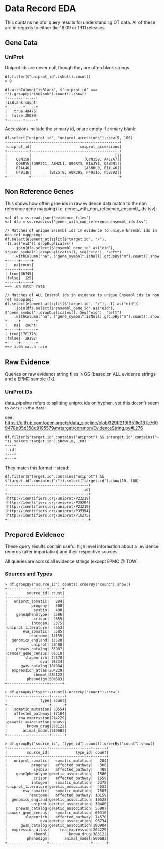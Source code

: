 # Data Record EDA

This contains helpful query results for understanding OT data.  All of these are in regards to either the 19.09 or 19.11 releases.

## Gene Data

### UniProt

Uniprot ids are never null, though they are often blank strings
```
df.filter($"uniprot_id".isNull).count()
> 0

df.withColumn("isBlank", $"uniprot_id" === "").groupBy("isBlank").count().show()
+-------+-----+
|isBlank|count|
+-------+-----+
|   true|40475|
|  false|20089|
+-------+-----+
```

Accessions include the primary id, or are empty if primary blank:
```
df.select("uniprot_id", "uniprot_accessions").show(5, 100)
+----------+----------------------------------------+
|uniprot_id|                      uniprot_accessions|
+----------+----------------------------------------+
|          |                                      []|
|    Q8N158|                        [Q8N158, A4D2A7]|
|    Q96RY5|[Q9P2C1, A8MZL1, Q96RY5, B1AJY1, Q8NDN1]|
|    B1AL46|                        [A6NHL0, B1AL46]|
|    P49116|        [B6ZGT8, A8K3H5, P49116, P55092]|
+----------+----------------------------------------+
```

## Non Reference Genes

This shows how often gene ids in raw evidence data match to the non reference gene mapping (i.e. genes_with_non_reference_ensembl_ids.tsv):

```
val df = ss.read.json("evidence-files")
val dfa = ss.read.csv("genes_with_non_reference_ensembl_ids.tsv")

// Matches of unique Ensembl ids in evidence to unique Ensembl ids in non ref mappping:
df.select(element_at(split($"target.id", "/"), -1).as("eid")).dropDuplicates()
    .join(dfa.select($"ensembl_gene_id".as("eid"), $"gene_symbol").dropDuplicates(), Seq("eid"), "left")
    .withColumn("na", $"gene_symbol".isNull).groupBy("m").count().show
+-----+-----+
|   na|count|
+-----+-----+
| true|36745|
|false|  225|
+-----+-----+
==> .6% match rate

// Matches of ALL Ensembl ids in evidence to unique Ensembl ids in non ref mappping:
df.select(element_at(split($"target.id", "/"), -1).as("eid"))
    .join(dfa.select($"ensembl_gene_id".as("eid"), $"gene_symbol").dropDuplicates(), Seq("eid"), "left")
    .withColumn("na", $"gene_symbol".isNull).groupBy("m").count().show
+-----+-------+
|   na|  count|
+-----+-------+
| true|1701376|
|false|  29192|
+-----+-------+
==> 1.6% match rate
```

## Raw Evidence

Queries on raw evidence string files in GS (based on ALL evidence strings and a EPMC sample (1k))

### UniProt IDs

data_pipeline refers to splitting uniprot ids on hyphen, yet this doesn't seem to occur in the data:

see: https://github.com/opentargets/data_pipeline/blob/329ff219f9510d137c7609478b05d358c9195579/mrtarget/common/EvidenceString.py#L276 
```
df.filter($"target.id".contains("uniprot") && $"target.id".contains("-")).select("target.id").show(10, 100)
+---+
| id|
+---+
+---+
```

They match this format instead:
```
df.filter($"target.id".contains("uniprot") && $"target.id".contains("/")).select("target.id").show(10, 100)
+-------------------------------------+
|                                   id|
+-------------------------------------+
|http://identifiers.org/uniprot/P23219|
|http://identifiers.org/uniprot/P35354|
|http://identifiers.org/uniprot/P23219|
|http://identifiers.org/uniprot/P35354|
|http://identifiers.org/uniprot/P10275|
+-------------------------------------+
```


## Prepared Evidence

These query results contain useful high level information about all evidence records (after importation) and their respective sources.

All queries are across all evidence strings (except EPMC @ TOW).

### Sources and Types

```
> df.groupBy("source_id").count().orderBy("count").show()
+------------------+------+
|         source_id| count|
+------------------+------+
|   uniprot_somatic|   284|
|           progeny|   308|
|            sysbio|   408|
|    gene2phenotype|  1586|
|            crispr|  1659|
|           intogen|  2375|
|uniprot_literature|  4553|
|       eva_somatic|  7585|
|          reactome| 10159|
|  genomics_england| 10528|
|           uniprot| 30480|
|    phewas_catalog| 55987|
|cancer_gene_census| 60310|
|        slapenrich| 74570|
|               eva| 96734|
|      gwas_catalog|180984|
|  expression_atlas|204229|
|            chembl|383122|
|         phenodigm|500683|
+------------------+------+
```

```
> df.groupBy("type").count().orderBy("count").show()
+-------------------+------+
|               type| count|
+-------------------+------+
|   somatic_mutation| 70554|
|   affected_pathway| 87104|
|     rna_expression|204229|
|genetic_association|380852|
|         known_drug|383122|
|       animal_model|500683|
+-------------------+------+
```

```
> df.groupBy("source_id", "type_id").count().orderBy("count").show()
+------------------+-------------------+------+
|         source_id|            type_id| count|
+------------------+-------------------+------+
|   uniprot_somatic|   somatic_mutation|   284|
|           progeny|   affected_pathway|   308|
|            sysbio|   affected_pathway|   408|
|    gene2phenotype|genetic_association|  1586|
|            crispr|   affected_pathway|  1659|
|           intogen|   somatic_mutation|  2375|
|uniprot_literature|genetic_association|  4553|
|       eva_somatic|   somatic_mutation|  7585|
|          reactome|   affected_pathway| 10159|
|  genomics_england|genetic_association| 10528|
|           uniprot|genetic_association| 30480|
|    phewas_catalog|genetic_association| 55987|
|cancer_gene_census|   somatic_mutation| 60310|
|        slapenrich|   affected_pathway| 74570|
|               eva|genetic_association| 96734|
|      gwas_catalog|genetic_association|180984|
|  expression_atlas|     rna_expression|204229|
|            chembl|         known_drug|383122|
|         phenodigm|       animal_model|500683|
+------------------+-------------------+------+
```
